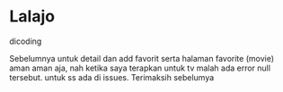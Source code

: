 # Lalajo
dicoding

Sebelumnya untuk detail dan add favorit serta halaman favorite (movie) aman aman aja, nah ketika saya terapkan untuk tv malah ada error null tersebut.
untuk ss ada di issues. Terimaksih sebelumya
